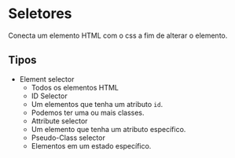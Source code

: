 # Seletores

Conecta um elemento HTML com o css a fim de alterar o elemento.

## Tipos

- Element selector
  - Todos os elementos HTML
  * ID Selector
  - Um elementos que tenha um atributo `id`.
  - Podemos ter uma ou mais classes.
  * Attribute selector
  - Um elemento que tenha um atributo específico.
  * Pseudo-Class selector
  - Elementos em um estado específico.
